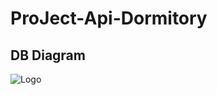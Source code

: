 # ProJect-Api-Dormitory

##  DB Diagram  
  ![Logo](https://github.com/Teerapoom/ProJect-Api-Dormitory/blob/main/IMG/Api_Dromitory002%20(1).png)
